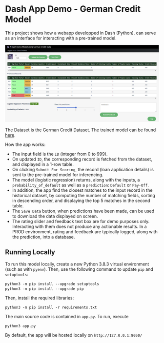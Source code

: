 # Dash App Demo - German Credit Model

This project shows how a webapp developped in Dash (Python), can serve as an interface for interacting with a pre-trained model.

![Dash Webapp](webapp.PNG?raw=true "Dash Webapp")

The Dataset is the German Credit Dataset. The trained model can be found [here](https://github.com/GaussTheBoss/german_credit_python).

How the app works:

 - The input field is the `ID` (integer from 0 to 999).
 - On updated `ID`, the corresponding record is fetched from the dataset, and displayed in a 1-row table.
 - On clicking `Submit For Scoring`, the record (loan application details) is sent to the pre-trained model for inferencing.
 - The model (logistic regression) returns, along with the inputs, a `probability_of_default` as well as a `prediction`: `Default` or `Pay-Off`.
 - In addition, the app find the closest matches to the input record in the historical dataset, by computing the number of matching fields, sorting in descending order, and displaying the top 5 matches in the second table.
 - The `Save Data` button, when predictions have been made, can be used to download the data displayed on screen.
 - The rating slider and feedback text box are for demo purposes only. Interacting with them does not produce any actionable results. In a PROD environment, rating and feedback are typically logged, along with the prediction, into a database.

## Running Locally

To run this model locally, create a new Python 3.8.3 virtual environment
(such as with `pyenv`). Then, use the following command to update `pip`
and `setuptools`:

```
python3 -m pip install --upgrade setuptools
python3 -m pip install --upgrade pip
```

Then, install the required libraries:

```
python3 -m pip install -r requirements.txt
```

The main source code is contained in `app.py`. To run, execute

```
python3 app.py
```

By default, the app will be hosted locally on `http://127.0.0.1:8050/`
